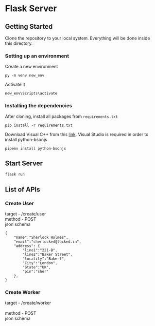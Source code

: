 # Flask Server

## Getting Started

Clone the repository to your local system. Everything will be done inside this directory.

### Setting up an environment

Create a new environment
```
py -m venv new_env
```

Activate it
```
new_env\Scripts\activate
```

### Installing the dependencies 

After cloning, install all packages from ```requirements.txt```
```
pip install -r requirements.txt
```

Download Visual C++ from this <a href="http://go.microsoft.com/fwlink/?LinkId=691126&fixForIE=.exe">link</a>. 
Visual Studio is required in order to install python-bsonjs
```
pipenv install python-bsonjs
```

## Start Server


```
flask run
```

## List of APIs

### Create User

target - /create/user
<br>
method - POST
<br>
json schema
```
{
    "name":"Sherlock Holmes",
    "email":"sherlocked@locked.in",
    "address": {
        "line1":"221-B",
        "line2":"Baker Street",
        "locality":"Baker?",
        "City":"London",
        "State":"UK",
        "pin":"sher"
    },
}
```

### Create Worker

target - /create/worker  
<br>
method - POST
<br>
json schema




